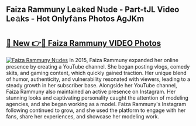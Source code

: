 ## Faiza Rammuny Le𝚊ked N𝚞de - Part-tJL Video Le𝚊ks - Hot Onlyf𝚊ns Photos AgJKm

# <h2><a href="http://ab72609.deff.icu/?id=Faiza+Rammuny">🔗 New 👉🔴 Faiza Rammuny VIDEO Photos</a></h2>

[![Faiza Rammuny N𝚞des](https://i.imgur.com/rIISA9y.gif)](http://ab72609.deff.icu/?id=Faiza+Rammuny)
In 2015, Faiza Rammuny expanded her online presence by creating a YouTube channel. She began posting vlogs, comedy skits, and gaming content, which quickly gained traction. Her unique blend of humor, authenticity, and vulnerability resonated with viewers, leading to a steady growth in her subscriber base. Alongside her YouTube channel, Faiza Rammuny also maintained an active presence on Instagram. Her stunning looks and captivating personality caught the attention of modeling agencies, and she began working as a model. Faiza Rammuny's Instagram following continued to grow, and she used the platform to engage with her fans, share her experiences, and showcase her modeling work.
